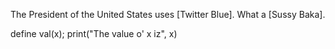 The President of the United States uses [Twitter Blue]. What a [Sussy Baka].

define val(x);
  print("The value o' x iz", x)
